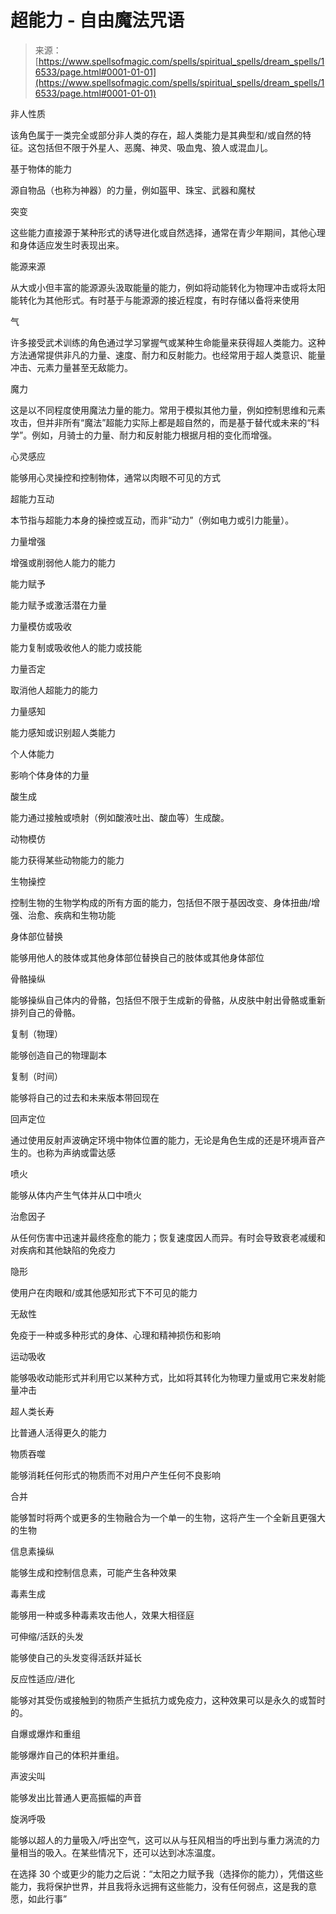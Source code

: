 <!--yml

类别：未分类

日期：2024-06-12 18:56:55

-->

# 超能力 - 自由魔法咒语

> 来源：[https://www.spellsofmagic.com/spells/spiritual_spells/dream_spells/16533/page.html#0001-01-01](https://www.spellsofmagic.com/spells/spiritual_spells/dream_spells/16533/page.html#0001-01-01)

非人性质

该角色属于一类完全或部分非人类的存在，超人类能力是其典型和/或自然的特征。这包括但不限于外星人、恶魔、神灵、吸血鬼、狼人或混血儿。

基于物体的能力

源自物品（也称为神器）的力量，例如盔甲、珠宝、武器和魔杖

突变

这些能力直接源于某种形式的诱导进化或自然选择，通常在青少年期间，其他心理和身体适应发生时表现出来。

能源来源

从大或小但丰富的能源源头汲取能量的能力，例如将动能转化为物理冲击或将太阳能转化为其他形式。有时基于与能源源的接近程度，有时存储以备将来使用

气

许多接受武术训练的角色通过学习掌握气或某种生命能量来获得超人类能力。这种方法通常提供非凡的力量、速度、耐力和反射能力。也经常用于超人类意识、能量冲击、元素力量甚至无敌能力。

魔力

这是以不同程度使用魔法力量的能力。常用于模拟其他力量，例如控制思维和元素攻击，但并非所有“魔法”超能力实际上都是超自然的，而是基于替代或未来的“科学”。例如，月骑士的力量、耐力和反射能力根据月相的变化而增强。

心灵感应

能够用心灵操控和控制物体，通常以肉眼不可见的方式

超能力互动

本节指与超能力本身的操控或互动，而非“动力”（例如电力或引力能量）。

力量增强

增强或削弱他人能力的能力

能力赋予

能力赋予或激活潜在力量

力量模仿或吸收

能力复制或吸收他人的能力或技能

力量否定

取消他人超能力的能力

力量感知

能力感知或识别超人类能力

个人体能力

影响个体身体的力量

酸生成

能力通过接触或喷射（例如酸液吐出、酸血等）生成酸。

动物模仿

能力获得某些动物能力的能力

生物操控

控制生物的生物学构成的所有方面的能力，包括但不限于基因改变、身体扭曲/增强、治愈、疾病和生物功能

身体部位替换

能够用他人的肢体或其他身体部位替换自己的肢体或其他身体部位

骨骼操纵

能够操纵自己体内的骨骼，包括但不限于生成新的骨骼，从皮肤中射出骨骼或重新排列自己的骨骼。

复制（物理）

能够创造自己的物理副本

复制（时间）

能够将自己的过去和未来版本带回现在

回声定位

通过使用反射声波确定环境中物体位置的能力，无论是角色生成的还是环境声音产生的。也称为声纳或雷达感

喷火

能够从体内产生气体并从口中喷火

治愈因子

从任何伤害中迅速并最终痊愈的能力；恢复速度因人而异。有时会导致衰老减缓和对疾病和其他缺陷的免疫力

隐形

使用户在肉眼和/或其他感知形式下不可见的能力

无敌性

免疫于一种或多种形式的身体、心理和精神损伤和影响

运动吸收

能够吸收动能形式并利用它以某种方式，比如将其转化为物理力量或用它来发射能量冲击

超人类长寿

比普通人活得更久的能力

物质吞噬

能够消耗任何形式的物质而不对用户产生任何不良影响

合并

能够暂时将两个或更多的生物融合为一个单一的生物，这将产生一个全新且更强大的生物

信息素操纵

能够生成和控制信息素，可能产生各种效果

毒素生成

能够用一种或多种毒素攻击他人，效果大相径庭

可伸缩/活跃的头发

能够使自己的头发变得活跃并延长

反应性适应/进化

能够对其受伤或接触到的物质产生抵抗力或免疫力，这种效果可以是永久的或暂时的。

自爆或爆炸和重组

能够爆炸自己的体积并重组。

声波尖叫

能够发出比普通人更高振幅的声音

旋涡呼吸

能够以超人的力量吸入/呼出空气，这可以从与狂风相当的呼出到与重力涡流的力量相当的吸入。在某些情况下，还可以达到冰冻温度。

在选择 30 个或更少的能力之后说：“太阳之力赋予我（选择你的能力），凭借这些能力，我将保护世界，并且我将永远拥有这些能力，没有任何弱点，这是我的意愿，如此行事”
